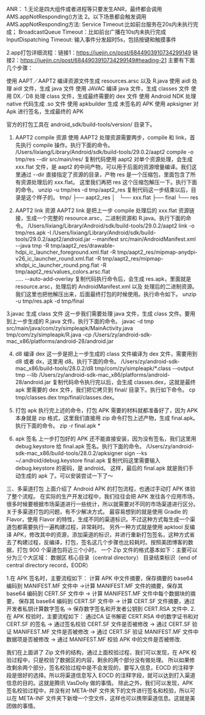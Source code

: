 ANR：
1.无论是四大组件或者进程等只要发生ANR，最终都会调用AMS.appNotResponding()方法
2。以下场景都会触发调用AMS.appNotResponding方法:
Service Timeout:比如前台服务在20s内未执行完成；
BroadcastQueue Timeout：比如前台广播在10s内未执行完成
InputDispatching Timeout: 输入事件分发超时5s，包括按键和触摸事件



2.app打包详细流程：链接1：https://juejin.cn/post/6844903910734299149
                链接2：https://juejin.cn/post/6844903910734299149#heading-21
主要有下面几个步骤：

使用 AAPT／AAPT2 编译资源文件生成 resources.arsc 以及 R.java
使用 aidl 处理 aidl 文件，生成 java 文件
使用 JAVAC 编译 java 文件，生成 classes 文件
使用 DX／D8 处理 class 文件，生成最终需要的 dex 文件
使用 Android NDK 处理 native 代码生成 .so 文件
使用 apkbuilder 生成 未签名的 APK
使用 apksigner 对 Apk 进行签名，生成最终的 APK

官方的打包工具在 android_sdk/build-tools/version/ 目录下。

1. AAPT2 compile 资源
使用 AAPT2 处理资源需要两步，compile 和 link，首先执行 compile 操作。执行下面的命令。
/Users/lixiang/Library/Android/sdk/build-tools/29.0.2/aapt2  compile -o tmp/res --dir src/main/res/ 
复制代码使用 aapt2 对单个资源处理，会生成 xxx.flat 文件，是 aapt2 的中间产物，可以用于后面的资源增量编译。我们这里通过 --dir 直接指定了资源的目录，产物 res 是一个压缩包，里面包含了所有资源处理后的 xxx.flat。
这里我们再把 res 这个压缩包解压一下。执行下面的命令。
unzip -u tmp/res -d tmp/aapt2_res
复制代码这一步结束以后，目录是这个样子的。
tmp/
├── aapt2_res
│   └── xxx.flat
├── final
└── res

2. AAPT2 link 资源
AAPT2 link 是把上一步 compile 处理后的 xxx.flat 资源链接，生成一个完整的 resource.arsc，二进制资源和 R.java。执行下面的命令。
/Users/lixiang/Library/Android/sdk/build-tools/29.0.2/aapt2  link -o tmp/res.apk  -I /Users/lixiang/Library/Android/sdk/build-tools/29.0.2/aapt2/android.jar 
--manifest src/main/AndroidManifest.xml  --java tmp 
-R tmp/aapt2_res/drawable-hdpi_ic_launcher_foreground.xml.flat
-R tmp/aapt2_res/mipmap-anydpi-v26_ic_launcher_round.xml.flat
-R tmp/aapt2_res/mipmap-xhdpi_ic_launcher_round.png.flat 
-R tmp/aapt2_res/values_colors.arsc.flat  
.....
--auto-add-overlay
复制代码执行命令后，会生成 res.apk，里面就是 resource.arsc，处理后的 AndroidManifest.xml 以及 处理后的二进制资源。我们这里也把他解压出来，后面最终打包的时候使用。执行命令如下。
unzip -u tmp/res.apk -d tmp/final

3.javac 生成 class 文件
这一步我们需要处理 java 文件，生成 class 文件。要用到上一步生成的 R.java 文件。执行下面的命令。
javac -d tmp src/main/java/com/zy/simpleapk/MainActivity.java  tmp/com/zy/simpleapk/R.java -cp /Users/zy/android-sdk-mac_x86/platforms/android-28/android.jar

4. d8 编译 dex
这一步是把上一步生成的 class 文件编译为 dex 文件，需要用到 d8 或者 dx，这里用 d8。执行下面的命令。
/Users/zy/android-sdk-mac_x86/build-tools/28.0.2/d8 tmp/com/zy/simpleapk/*.class --output tmp --lib /Users/zy/android-sdk-mac_x86/platforms/android-28/android.jar
复制代码命令执行完以后，会生成 classes.dex，这就是最终 apk 里需要的 dex 文件，我们把它拷贝到 final/ 目录下。执行如下命令。
cp tmp/classes.dex tmp/final/classes.dex。

5. 打包 apk
执行完上述的命令，打包 APK 需要的材料就都准备好了，因为 APK 本身就是 zip 格式，这里我们直接用 zip 命令打包上述产物，生成 final.apk。执行下面的命令。
zip -r final.apk *

6. apk 签名
上一步打包好的 APK 还不能直接安装，因为没有签名，我们这里用 debug.keystore 给 final.apk 签名。执行下面的命令。
/Users/zy/android-sdk-mac_x86/build-tools/28.0.2/apksigner sign --ks ~/.android/debug.keystore final.apk
复制代码这里需要输入 debug.keystore 的密码，是 android。
这样，最后的 final.apk 就是我们手动生成的 apk 了。可以安装尝试一下了～


三、多渠道打包
上面介绍了 Android APK 的打包流程，也通过手动打 APK 体验了整个流程。
在实际的生产开发过程中，我们往往会把 APK 发往各个应用市场，很多时候要根据市场渠道进行一些统计，所以就需要对不同的市场渠道进行区分。关于多渠道打包的问题，有不少解决方式。
最容易想到的就是使用 Gradle 的 Flavor，使用 Flavor 的特性，生成不同的渠道标识。不过这种方式每生成一个渠道包都需要执行一遍构建过程，非常耗时。
另外一种方式就是使用 apktool 反编译 APK，修改其中的资源，添加渠道的标识，并进行重新打包签名，这种方式省去了构建过程，反编译，打包，签名这几个步骤也比较耗时。按照美团博客的数据，打包 900 个渠道包将近三个小时。
一个 Zip 文件的格式基本如下：主要可以分为三个大区域：
数据区
核心目录（central directory）
目录结束标识（end of central directory record，EODR）

1.在 APK 签名时，主要流程如下：
计算 APK 中文件摘要，保存摘要的 base64 编码到 MANIFEST.MF 文件中 ->计算 MANIFEST.MF 文件的摘要，保存其 base64 编码到 CERT.SF 文件中 -> 计算 MANIFEST.MF 文件中每个数据块的摘要，
保存其 base64 编码到 CERT.SF 文件中 -> 计算 CERT.SF 文件摘要，通过开发者私钥计算数字签名 -> 保存数字签名和开发者公钥到 CERT.RSA 文件中.
2.在 APK 校验时，主要流程如下：
通过CA 证书解密 CERT.RSA 中的数字证书和对 CERT.SF 的签名 -> 通过签名校验 CERT.SF 文件是否被修改 -> 通过 CERT.SF 验证 MANIFEST.MF 文件是否被修改 -> 通过 CERT.SF 验证 MANIFEST.MF 
文件中数据项是否被修改 -> 通过 MANIFEST.MF 校验 APK 中的文件是否被修改.    

我们在上面讲了 Zip 文件的结构，通过上面校验过程，我们可以发现，在 APK 校验过程中，只是校验了数据区的内容，剩余的两个部分没有做处理。
所以如果修改剩余两个部分，签名校验过程中是不会发现的，要写入信息，EOCD 的注释字段是很好的选择。所以将渠道信息写入 EOCD 的注释字段，就可以达到打入渠道信息的目的。这就是腾讯 VasDolly 做的事情。
除此之外，我们可以发现，APK 签名校验过程中，并没有对 META-INF 文件夹下的文件进行签名和校验，所以可以在 META-INF 文件夹下新增一个空文件，这样也可以携带渠道信息。这就是美团做的事情。



